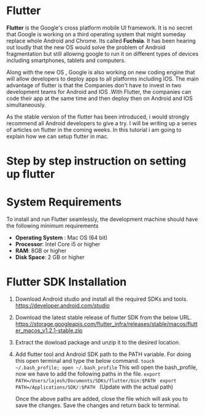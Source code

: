 # Flutter

**Flutter** is the Google's cross platform mobile UI framework. It is no secret that Google is working on a third operating system 
that might someday replace whole Android and Chrome. Its called **Fuchsia**. It has been hearing out loudly that the new OS would solve the problem of Android fragmentation but still allowing google to run it on different types of devices including smartphones, tablets and computers.

Along with the new OS , Google is also working on new coding engine that will allow developers to deploy apps to all platforms 
including IOS. The main advantage of flutter is that the Companies don't have to invest in two development teams for Android and IOS
.With Flutter, the companies can code their app at the same time and then deploy then on Android and IOS simultaneously.

As the stable version of the flutter has been introduced, i would strongly recommend all Android developers to give a try.
I will be writing up a series of articles on flutter in the coming weeks. In this tutorial i am going to explain how we can setup flutter in mac.

# Step by step instruction on setting up flutter

# System Requirements

To install and run Flutter seamlessly, the development machine should have the following minimum requirements

- **Operating System** : Mac OS (64 bit)
- **Processor**: Intel Core i5 or higher
- **RAM**: 8GB or higher
- **Disk Space**: 2 GB or higher

# Flutter SDK Installation

1. Download Android studio and install all the required SDKs and tools.
   https://developer.android.com/studio

1. Download the latest stable release of flutter SDK from the below URL.
   https://storage.googleapis.com/flutter_infra/releases/stable/macos/flutter_macos_v1.2.1-stable.zip

2. Extract the dowload package and unzip it to the desired location.

3. Add flutter tool and Android SDK path to the PATH variable. For doing this open terminal and type the below command. 
   ``` touch ~/.bash_profile; open ~/.bash_profile ```
   This will open the bash_profile, now we have to add the following paths in the file.
   ```export PATH=/Users/lajesh/Documents/SDKs/flutter/bin:$PATH ```
   ```export PATH=/Applications/SDK/:$PATH ``` (Update with the actual path)
   
   Once the above paths are added, close the file which will ask you to save the changes. Save the changes and return back to    terminal.
 
    
 

